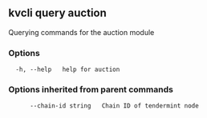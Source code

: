 <!--
title: auction
order: 0
-->
## kvcli query auction

Querying commands for the auction module

### Options

```
  -h, --help   help for auction
```

### Options inherited from parent commands

```
      --chain-id string   Chain ID of tendermint node
```

